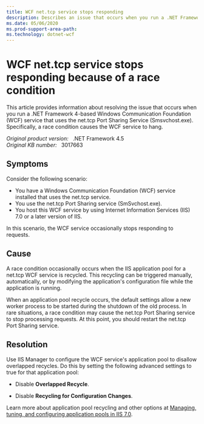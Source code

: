 ```yaml
---
title: WCF net.tcp service stops responding
description: Describes an issue that occurs when you run a .NET Framework 4-based WCF service that uses the net.tcp Port Sharing Service (Smsvchost.exe). Specifically, a race condition causes the WCF service to hang.
ms.date: 05/06/2020
ms.prod-support-area-path: 
ms.technology: dotnet-wcf
---
```

# WCF net.tcp service stops responding because of a race condition

This article provides information about resolving the issue that occurs when you run a .NET Framework 4-based Windows Communication Foundation (WCF) service that uses the net.tcp Port Sharing Service (Smsvchost.exe). Specifically, a race condition causes the WCF service to hang.

_Original product version:_ &nbsp; .NET Framework 4.5  
_Original KB number:_ &nbsp; 3017663

## Symptoms

Consider the following scenario:

- You have a Windows Communication Foundation (WCF) service installed that uses the net.tcp service.
- You use the net.tcp Port Sharing service (SmSvchost.exe).
- You host this WCF service by using Internet Information Services (IIS) 7.0 or a later version of IIS.

In this scenario, the WCF service occasionally stops responding to requests.

## Cause

A race condition occasionally occurs when the IIS application pool for a net.tcp WCF service is recycled. This recycling can be triggered manually, automatically, or by modifying the application's configuration file while the application is running.

When an application pool recycle occurs, the default settings allow a new worker process to be started during the shutdown of the old process. In rare situations, a race condition may cause the net.tcp Port Sharing service to stop processing requests. At this point, you should restart the net.tcp Port Sharing service.

## Resolution

Use IIS Manager to configure the WCF service's application pool to disallow overlapped recycles. Do this by setting the following advanced settings to true for that application pool:

- Disable **Overlapped Recycle**.

- Disable **Recycling for Configuration Changes**.

Learn more about application pool recycling and other options at [Managing, tuning, and configuring application pools in IIS 7.0](/previous-versions/tn-archive/cc745955(v=technet.10)).

